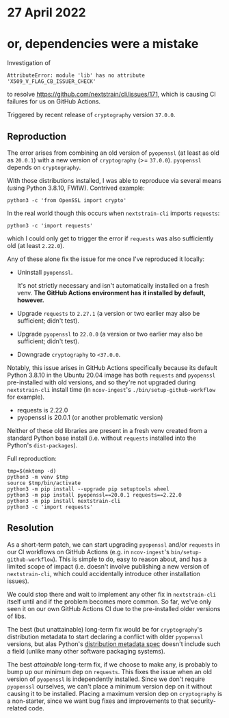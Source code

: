 # 27 April 2022
# or, dependencies were a mistake

Investigation of

    AttributeError: module 'lib' has no attribute 'X509_V_FLAG_CB_ISSUER_CHECK'

to resolve <https://github.com/nextstrain/cli/issues/171>, which is causing CI
failures for us on GitHub Actions.

Triggered by recent release of `cryptography` version `37.0.0`.

## Reproduction

The error arises from combining an old version of `pyopenssl` (at least as old
as `20.0.1`) with a new version of `cryptography` (>= `37.0.0`).  `pyopenssl`
depends on `cryptography`.

With those distributions installed, I was able to reproduce via several means
(using Python 3.8.10, FWIW).  Contrived example:

    python3 -c 'from OpenSSL import crypto'

In the real world though this occurs when `nextstrain-cli` imports `requests`:

    python3 -c 'import requests'

which I could only get to trigger the error if `requests` was also sufficiently
old (at least `2.22.0`).

Any of these alone fix the issue for me once I've reproduced it locally:

  - Uninstall `pyopenssl`.
  
    It's not strictly necessary and isn't automatically installed on a fresh
    venv.  **The GitHub Actions environment has it installed by default,
    however.**

  - Upgrade `requests` to `2.27.1` (a version or two earlier may also be sufficient; didn't test).

  - Upgrade `pyopenssl` to `22.0.0` (a version or two earlier may also be sufficient; didn't test).

  - Downgrade `cryptography` to `<37.0.0`.

Notably, this issue arises in GitHub Actions specifically because its default
Python 3.8.10 in the Ubuntu 20.04 image has both `requests` and `pyopenssl`
pre-installed with old versions, and so they're not upgraded during
`nextstrain-cli` install time (in `ncov-ingest`'s `./bin/setup-github-workflow`
for example).

  - requests is 2.22.0
  - pyopenssl is 20.0.1 (or another problematic version)

Neither of these old libraries are present in a fresh venv created from a
standard Python base install (i.e. without `requests` installed into the
Python's `dist-packages`).

Full reproduction:

    tmp=$(mktemp -d)
    python3 -m venv $tmp
    source $tmp/bin/activate
    python3 -m pip install --upgrade pip setuptools wheel
    python3 -m pip install pyopenssl==20.0.1 requests==2.22.0
    python3 -m pip install nextstrain-cli
    python3 -c 'import requests'


## Resolution

As a short-term patch, we can start upgrading `pyopenssl` and/or `requests` in
our CI workflows on GitHub Actions (e.g. in `ncov-ingest`'s
`bin/setup-github-workflow`).  This is simple to do, easy to reason about, and
has a limited scope of impact (i.e. doesn't involve publishing a new version of
`nextstrain-cli`, which could accidentally introduce other installation
issues).

We could stop there and wait to implement any other fix in `nextstrain-cli`
itself until and if the problem becomes more common.  So far, we've only seen
it on our own GitHub Actions CI due to the pre-installed older versions of
libs.

The best (but unattainable) long-term fix would be for `cryptography`'s
distribution metadata to start declaring a conflict with older `pyopenssl`
versions, but alas Python's [distribution metadata
spec](https://packaging.python.org/en/latest/specifications/core-metadata/)
doesn't include such a field (unlike many other software packaging systems).

The best _attainable_ long-term fix, if we choose to make any, is probably to
bump up our minimum dep on `requests`.  This fixes the issue when an old
version of `pyopenssl` is independently installed.  Since we don't require
`pyopenssl` ourselves, we can't place a minimum version dep on it without
causing it to be installed.  Placing a maximum version dep on `cryptography` is
a non-starter, since we want bug fixes and improvements to that
security-related code.

